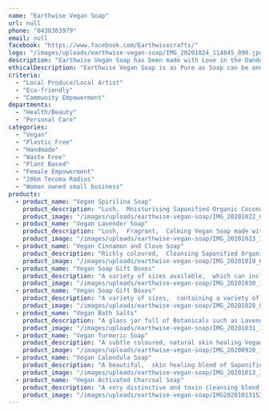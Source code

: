 ```yaml
---
name: "Earthwise Vegan Soap"
url: null
phone: "0438363979"
email: null
facebook: "https://www.facebook.com/Earthwisecrafts/"
logo: "/images/uploads/earthwise-vegan-soap/IMG_20201024_114845_090.jpg"
description: "Earthwise Vegan Soap has been made with Love in the Dandenong Ranges for over twenty years.  Using Saponified Organic Coconut and Olive Oils plus Botanical and Food Grade items, these Soaps are Lush,  Cleansing,  Pure,  Handmade and Moisturising Food for the Skin! \r\nI also have a range of Handmade Bath Salts and Blended Essential Oil Roller Bottles. \r\nThere are Gift Box choices,  individual soap bars or bulk purchase prices. Please ask for more info. \r\nSoap Making Workshops are also taught at Dandenong Ranges and foothills Community Houses. In a fun,  educational,  hands on two hour Workshop you can learn how easy it is to make your own Soaps. Please enquire for booking info. \r\nGreat Gift Ideas!"
ethicalDescription: "Earthwise Vegan Soap is as Pure as Soap can be and supports the Environment in these ways; \r\n*Choosing to be Palm Oil Free is an ethical decision I made to protect rainforests and Orangutans.\r\n*Using Organic ingredients where possible to protect the Environment and support Sustainable products. \r\n*I am using Recycled and natural packing materials, to be plastic free is an important choice for me."
criteria:
  - "Local Produce/Local Artist"
  - "Eco-friendly"
  - "Community Empowerment"
departments:
  - "Health/Beauty"
  - "Personal Care"
categories:
  - "Vegan"
  - "Plastic Free"
  - "Handmade"
  - "Waste Free"
  - "Plant Based"
  - "Female Empowerment"
  - "20km Tecoma Radius"
  - "Woman owned small business"
products:
  - product_name: "Vegan Spirilina Soap"
    product_description: "Lush,  Moisturising Saponified Organic Coconut and Olive Oils with a deep green colour added using Spirilina Powder. Available in Soap Bars or Hearts. Always Palm Oil Free."
    product_image: "/images/uploads/earthwise-vegan-soap/IMG_20201022_093944_206.jpg"
  - product_name: "Vegan Lavender Soap"
    product_description: "Lush,  Fragrant,  Calming Vegan Soap made with Saponified Organic Coconut and Olive Oils and handfuls of Organic Lavender Petals. Always Palm Oil Free...."
    product_image: "/images/uploads/earthwise-vegan-soap/IMG_20201023_180105_080.jpg"
  - product_name: "Vegan Cinnamon and Clove Soap"
    product_description: "Richly coloured,  Cleansing Saponified Organic Coconut and Olive Oils mixed with fragrant, warming Organic Cinnamon and Clove Powders. Always Palm Oil Free."
    product_image: "/images/uploads/earthwise-vegan-soap/IMG_20201019_084742_939.jpg"
  - product_name: "Vegan Soap Gift Boxes"
    product_description: "A variety of sizes available,  which can include any number of a variety of Vegan Palm Oil Free Soaps, Blended Essential Oil Roller Bottles and/or Handmade luscious Bath Salts. Please see my facebook page Earthwise Vegan Soap for more information."
    product_image: "/images/uploads/earthwise-vegan-soap/IMG_20201030_191752_716.jpg"
  - product_name: "Vegan Soap Gift Boxes"
    product_description: "A variety of sizes,  containing a variety of Vegan Palm Oil Free Soaps and a Blended Essential Oil Roller Bottle. Please see my facebook page Earthwise Vegan Soap for more information."
    product_image: "/images/uploads/earthwise-vegan-soap/IMG_20201028_084023_667.jpg"
  - product_name: "Vegan Bath Salts"
    product_description: "A glass jar full of Botanicals such as Lavender Petals,  Rosemary,  Calendula and Chamomile Flowers plus Cornflowers, mixed with a blend of Epsom Salts,  Himalayan Pink Salt and Organic Coconut Oil.  You deserve to Relax and be Nurtured in a Natural,  Handmade Blend of Bath Salts."
    product_image: "/images/uploads/earthwise-vegan-soap/IMG_20201031_132248_425.jpg"
  - product_name: "Vegan Turmeric Soap"
    product_description: "A subtle coloured, natural skin healing Vegan Soap Bar made with Saponified Organic Coconut and Olive Oils and oodles of Organic Turmeric Powder. Always Palm Oil Free."
    product_image: "/images/uploads/earthwise-vegan-soap/IMG_20200920_115819_960.jpg"
  - product_name: "Vegan Calendula Soap"
    product_description: "A beautiful,  skin healing blend of Saponified Organic Coconut and Olive Oils with handfuls of Organic Calendula Flowers. Always Palm Oil Free."
    product_image: "/images/uploads/earthwise-vegan-soap/IMG_20201013_141733_923.jpg"
  - product_name: "Vegan Activated Charcoal Soap"
    product_description: "A very distinctive and toxin cleansing blend of Saponified Organic Coconut and Olive Oils with tablespoonfuls of Activated Charcoal Powder.  Always Palm Oil Free."
    product_image: "/images/uploads/earthwise-vegan-soap/IMG20201013153224.jpg"
---
```


